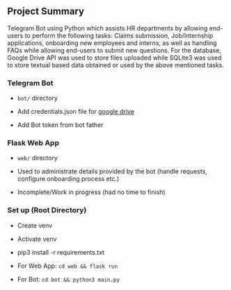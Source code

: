 ## Project Summary

Telegram Bot using Python which assists HR departments by allowing end-users to perform the following tasks: Claims submission, Job/Internship applications, onboarding new employees and interns, as well as handling FAQs while allowing end-users to submit new questions. For the database, Google Drive API was used to store files uploaded while SQLite3 was used to store textual based data obtained or used by the above mentioned tasks.

### Telegram Bot

- `bot/` directory

- Add credentials.json file for [google drive](https://developers.google.com/drive/api/v3/about-auth)

- Add Bot token from bot father

### Flask Web App

- `web/` directory

- Used to administrate details provided by the bot (handle requests, configure onboarding process etc.)

- Incomplete/Work in progress (had no time to finish)

### Set up (Root Directory)

- Create venv

- Activate venv

- pip3 install -r requirements.txt

- For Web App: `cd web && flask run`

- For Bot: `cd bot && python3 main.py`
